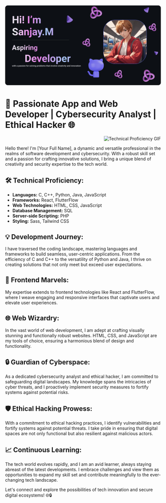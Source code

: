 ![](https://github.com/DarkPlaying/DarkPlaying/blob/main/README.jpg)
# 🚀 Passionate App and Web Developer | Cybersecurity Analyst | Ethical Hacker 🌐
<div align="right">
  <img src="https://i.gifer.com/74pZ.gif" alt="Technical Proficiency GIF" width="200"/>
</div>

Hello there! I'm [Your Full Name], a dynamic and versatile professional in the realms of software development and cybersecurity. With a robust skill set and a passion for crafting innovative solutions, I bring a unique blend of creativity and security expertise to the tech world.

## 🛠️ Technical Proficiency:

- **Languages:** C, C++, Python, Java, JavaScript
- **Frameworks:** React, FlutterFlow
- **Web Technologies:** HTML, CSS, JavaScript
- **Database Management:** SQL
- **Server-side Scripting:** PHP
- **Styling:** Sass, Tailwind CSS

## 💡 Development Journey:

I have traversed the coding landscape, mastering languages and frameworks to build seamless, user-centric applications. From the efficiency of C and C++ to the versatility of Python and Java, I thrive on creating solutions that not only meet but exceed user expectations.

## 🚀 Frontend Marvels:

My expertise extends to frontend technologies like React and FlutterFlow, where I weave engaging and responsive interfaces that captivate users and elevate user experiences.

## 🌐 Web Wizardry:

In the vast world of web development, I am adept at crafting visually stunning and functionally robust websites. HTML, CSS, and JavaScript are my tools of choice, ensuring a harmonious blend of design and functionality.

## 🔒 Guardian of Cyberspace:

As a dedicated cybersecurity analyst and ethical hacker, I am committed to safeguarding digital landscapes. My knowledge spans the intricacies of cyber threats, and I proactively implement security measures to fortify systems against potential risks.

## 🛡️ Ethical Hacking Prowess:

With a commitment to ethical hacking practices, I identify vulnerabilities and fortify systems against potential threats. I take pride in ensuring that digital spaces are not only functional but also resilient against malicious actors.

## 📈 Continuous Learning:

The tech world evolves rapidly, and I am an avid learner, always staying abreast of the latest developments. I embrace challenges and view them as opportunities to expand my skill set and contribute meaningfully to the ever-changing tech landscape.

Let's connect and explore the possibilities of tech innovation and secure digital ecosystems! 🌐🔒
